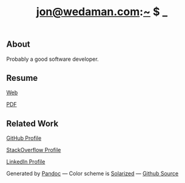 <!DOCTYPE html>
<html>
<head>
    <meta http-equiv="Content-Type" content="text/html; charset=UTF-8" />
    <title>wedaman.com &rarr; Main</title>
    <link rel="stylesheet" type="text/css" href="/css/default.css" />
</head>
<body>

<header>
<h1><a class="domain" href="/">jon@wedaman.com</a>:<span class="locale"><a href="/">~</a></span>
    <span class="prompt">$</span>
    <span class="blink" id="blinkCursor">_</span>
</h1>
</header>

<section id="content">
<div class="block">

## About

Probably a good software developer.

</div>
<div class="block">

## Resume

[Web](/resume/resume.html)

[PDF](/resume/resume.pdf)

</div>
<div class="block">

## Related Work

[GitHub Profile](https://github.com/jweede)

[StackOverflow Profile](http://stackoverflow.com/users/54283/jon-w)

[LinkedIn Profile](http://www.linkedin.com/in/jonwedaman/)

</div>
</section>

<footer>
    Generated by
    <a href="http://johnmacfarlane.net/pandoc">Pandoc</a>
—
    Color scheme is <a href="http://ethanschoonover.com/solarized">Solarized</a>
—
    <a href="http://github.com/jweede/wedaman.com">Github Source</a>
</footer>
<script type="text/javascript">
(function(){
var cursor = document.getElementById("blinkCursor");
function blinkFunc() {
    cursor.innerHTML = ( cursor.innerHTML === '_' )
                     ? '\u00A0'
                     : '_';
}
window.setInterval(blinkFunc, 800);
})();
</script>
</body>
</html>

